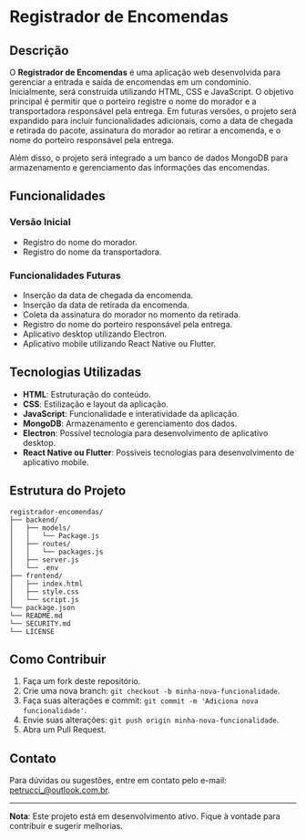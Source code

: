 # Registrador de Encomendas

## Descrição

O **Registrador de Encomendas** é uma aplicação web desenvolvida para gerenciar a entrada e saída de encomendas em um condomínio. Inicialmente, será construída utilizando HTML, CSS e JavaScript. O objetivo principal é permitir que o porteiro registre o nome do morador e a transportadora responsável pela entrega. Em futuras versões, o projeto será expandido para incluir funcionalidades adicionais, como a data de chegada e retirada do pacote, assinatura do morador ao retirar a encomenda, e o nome do porteiro responsável pela entrega.

Além disso, o projeto será integrado a um banco de dados MongoDB para armazenamento e gerenciamento das informações das encomendas.

## Funcionalidades

### Versão Inicial
- Registro do nome do morador.
- Registro do nome da transportadora.

### Funcionalidades Futuras
- Inserção da data de chegada da encomenda.
- Inserção da data de retirada da encomenda.
- Coleta da assinatura do morador no momento da retirada.
- Registro do nome do porteiro responsável pela entrega.
- Aplicativo desktop utilizando Electron.
- Aplicativo mobile utilizando React Native ou Flutter.

## Tecnologias Utilizadas

- **HTML**: Estruturação do conteúdo.
- **CSS**: Estilização e layout da aplicação.
- **JavaScript**: Funcionalidade e interatividade da aplicação.
- **MongoDB**: Armazenamento e gerenciamento dos dados.
- **Electron**: Possível tecnologia para desenvolvimento de aplicativo desktop.
- **React Native ou Flutter**: Possíveis tecnologias para desenvolvimento de aplicativo mobile.

## Estrutura do Projeto

```plaintext
registrador-encomendas/
├── backend/
│   ├── models/
│   │   └── Package.js
│   ├── routes/
│   │   └── packages.js
│   ├── server.js
│   └── .env
├── frontend/
│   ├── index.html
│   ├── style.css
│   └── script.js
└── package.json
└── README.md
└── SECURITY.md
└── LICENSE
```

## Como Contribuir

1. Faça um fork deste repositório.
2. Crie uma nova branch: `git checkout -b minha-nova-funcionalidade`.
3. Faça suas alterações e commit: `git commit -m 'Adiciona nova funcionalidade'`.
4. Envie suas alterações: `git push origin minha-nova-funcionalidade`.
5. Abra um Pull Request.

## Contato

Para dúvidas ou sugestões, entre em contato pelo e-mail: [petrucci_@outlook.com.br](mailto:petrucci_@outlook.com.br).

---

**Nota**: Este projeto está em desenvolvimento ativo. Fique à vontade para contribuir e sugerir melhorias.

